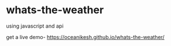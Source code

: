 # whats-the-weather
using javascript and api

get a live demo- https://oceanikesh.github.io/whats-the-weather/
